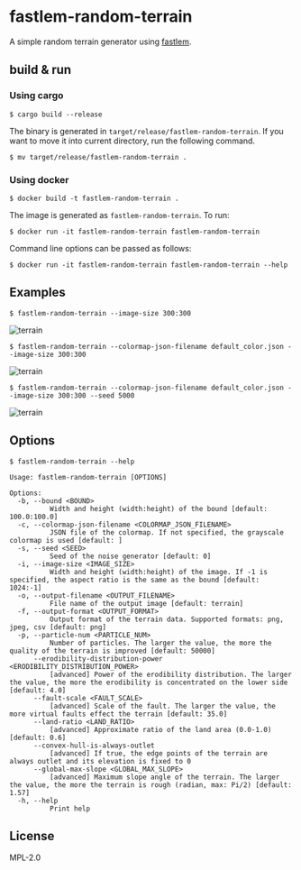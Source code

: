 # fastlem-random-terrain

A simple random terrain generator using [fastlem](https://crates.io/crates/fastlem).

## build & run

### Using cargo

```
$ cargo build --release
```

The binary is generated in `target/release/fastlem-random-terrain`. If you want to move it into current directory, run the following command.
```
$ mv target/release/fastlem-random-terrain .
```

### Using docker

```
$ docker build -t fastlem-random-terrain .
```

The image is generated as `fastlem-random-terrain`. To run:
```
$ docker run -it fastlem-random-terrain fastlem-random-terrain
```

Command line options can be passed as follows:

```
$ docker run -it fastlem-random-terrain fastlem-random-terrain --help
```

## Examples

```
$ fastlem-random-terrain --image-size 300:300
```
![terrain](https://github.com/TadaTeruki/fastlem-random-terrain/assets/69315285/d0108ec7-bed7-4dd2-8b5f-48aa4805979e)

```
$ fastlem-random-terrain --colormap-json-filename default_color.json --image-size 300:300
```
![terrain](https://github.com/TadaTeruki/fastlem-random-terrain/assets/69315285/26b82599-01e6-4a8c-80a1-0e9c936d19e4)

```
$ fastlem-random-terrain --colormap-json-filename default_color.json --image-size 300:300 --seed 5000
```
![terrain](https://github.com/TadaTeruki/fastlem-random-terrain/assets/69315285/565bb330-dd3d-4976-8c72-acf3816e499e)



## Options

```
$ fastlem-random-terrain --help
```

```
Usage: fastlem-random-terrain [OPTIONS]

Options:
  -b, --bound <BOUND>
          Width and height (width:height) of the bound [default: 100.0:100.0]
  -c, --colormap-json-filename <COLORMAP_JSON_FILENAME>
          JSON file of the colormap. If not specified, the grayscale colormap is used [default: ]
  -s, --seed <SEED>
          Seed of the noise generator [default: 0]
  -i, --image-size <IMAGE_SIZE>
          Width and height (width:height) of the image. If -1 is specified, the aspect ratio is the same as the bound [default: 1024:-1]
  -o, --output-filename <OUTPUT_FILENAME>
          File name of the output image [default: terrain]
  -f, --output-format <OUTPUT_FORMAT>
          Output format of the terrain data. Supported formats: png, jpeg, csv [default: png]
  -p, --particle-num <PARTICLE_NUM>
          Number of particles. The larger the value, the more the quality of the terrain is improved [default: 50000]
      --erodibility-distribution-power <ERODIBILITY_DISTRIBUTION_POWER>
          [advanced] Power of the erodibility distribution. The larger the value, the more the erodibility is concentrated on the lower side [default: 4.0]
      --fault-scale <FAULT_SCALE>
          [advanced] Scale of the fault. The larger the value, the more virtual faults effect the terrain [default: 35.0]
      --land-ratio <LAND_RATIO>
          [advanced] Approximate ratio of the land area (0.0-1.0) [default: 0.6]
      --convex-hull-is-always-outlet
          [advanced] If true, the edge points of the terrain are always outlet and its elevation is fixed to 0
      --global-max-slope <GLOBAL_MAX_SLOPE>
          [advanced] Maximum slope angle of the terrain. The larger the value, the more the terrain is rough (radian, max: Pi/2) [default: 1.57]
  -h, --help
          Print help
```

## License

MPL-2.0
